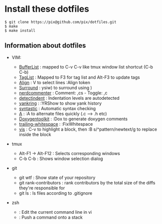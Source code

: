 Install these dotfiles
======================

    $ git clone https://pix@github.com/pix/dotfiles.git
    $ make 
    $ make install


Information about dotfiles
--------------------------

- VIM:
  - [BufferList]          : mapped to C-v C-v like tmux window list shortcut (C-b C-b)
  - [TagList]             : Mapped to F3 for tag list and Alt-F3 to update tags
  - [Align]               : V to select lines :Align token
  - [Surround]            : ysiw) to surround using )
  - [nerdcommenter]       : Comment: ,cs - Toggle: ,c<space>
  - [detectindent]        : Indentation levels are autodetected
  - [yankring]            : :YRShow to show yank history
  - [syntastic]           : Automatic syntax checking
  - [A]                   : :A to alternate files quickly (.c --> .h etc)
  - [Doxygentoolkit]      : :Dox to generate doxygen comments
  - [trailing-whitespace] : :FixWhitespace
  - [vis]                 : C-v to highlight a block, then :B s/^pattern/newtext/g to replace inside the block

- tmux
  - Alt-F1 -> Alt-F12 : Selects corresponding windows
  - C-b C-b           : Shows window selection dialog

- git
  - git wtf               : Show  state of your repository
  - git rank-contributors : rank contributors by the total size of the diffs they're responsible for
  - git ls                : ls files according to .gitignore

- zsh
  - <C-F> : Edit the current command line in vi
  - <C-J> : Push a command onto a stack


[taglist]:             http://vim-taglist.sourceforge.net/manual.html
[bufferlist]:          http://www.vim.org/scripts/script.php?script_id=1325
[align]:               http://www.vim.org/scripts/script.php?script_id=294
[surround]:            http://github.com/tpope/vim-surround/blob/master/doc/surround.txt
[nerdcommenter]:       http://www.vim.org/scripts/script.php?script_id=1218
[detectindent]:        http://www.vim.org/scripts/script.php?script_id=1171
[yankring]:            http://www.vim.org/scripts/script.php?script_id=1234
[a]:                   http://www.vim.org/scripts/script.php?script_id=31
[syntastic]:           http://www.vim.org/scripts/script.php?script_id=2736
[doxygentoolkit]:      http://www.vim.org/scripts/script.php?script_id=987
[trailing-whitespace]: http://www.vim.org/scripts/script.php?script_id=3201
[vis]:                 http://mysite.verizon.net/astronaut/vim/index.html#VIS

